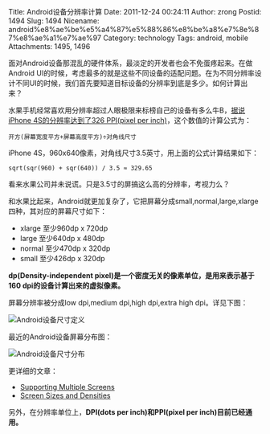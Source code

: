 Title: Android设备分辨率计算
Date: 2011-12-24 00:24:11
Author: zrong
Postid: 1494
Slug: 1494
Nicename: android%e8%ae%be%e5%a4%87%e5%88%86%e8%be%a8%e7%8e%87%e8%ae%a1%e7%ae%97
Category: technology
Tags: android, mobile
Attachments: 1495, 1496

面对Android设备那混乱的硬件体系，最淡定的开发者也会不免蛋疼起来。在做Android
UI的时候，考虑最多的就是这些不同设备的适配问题。在为不同分辨率设计不同UI的时候，我们首先要知道目标设备的分辨率到底是多少。如何计算出来？

水果手机经常喜欢用分辨率超过人眼极限来标榜自己的设备有多么牛B，[据说iPhone
4S的分辨率达到了326 PPI(pixel per
inch)](http://www.apple.com/iphone/features/retina-display.html)，这个数值的计算公式为：

    开方(屏幕宽度平方+屏幕高度平方)÷对角线尺寸

iPhone
4S，960x640像素，对角线尺寸3.5英寸，用上面的公式计算结果如下：<!--more-->

    sqrt(sqr(960) + sqr(640)) / 3.5 ≈ 329.65

看来水果公司并未说谎。只是3.5寸的屏搞这么高的分辨率，考视力么？

和水果比起来，Android就更加复杂了，它把屏幕分成small,normal,large,xlarge四种，其对应的屏幕尺寸如下：

-   xlarge 至少960dp x 720dp
-   large 至少640dp x 480dp
-   normal 至少470dp x 320dp
-   small 至少426dp x 320dp

**dp(Density-independent
pixel)是一个密度无关的像素单位，是用来表示基于160
dpi的设备计算出来的虚拟像素。**

屏幕分辨率被分成low dpi,medium dpi,high dpi,extra high dpi。详见下图：

![Android设备尺寸定义](/wp-content/uploads/2011/12/screens-ranges.png)

最近的Android设备屏幕分布图：

![Android设备尺寸分布](/wp-content/uploads/2011/12/android_screen_20111201.png)

更详细的文章：

-   [Supporting Multiple
    Screens](http://developer.android.com/guide/practices/screens_support.html)
-   [Screen Sizes and
    Densities](http://developer.android.com/resources/dashboard/screens.html)

另外，在分辨率单位上，**DPI(dots per inch)和PPI(pixel per
inch)目前已经通用。**

